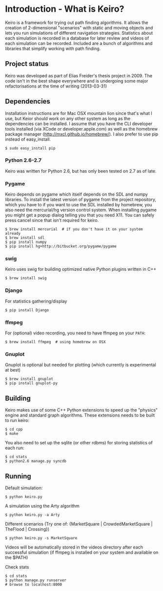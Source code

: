# Introduction - What is Keiro?
Keiro is a framework for trying out path finding algorithms. 
It allows the creation of 2-dimensional "scenarios" with static and moving objects and lets you run simulations of different navigation strategies. Statistics about each simulation is recorded in a database for later review and videos of each simulation can be recorded. Included are a bunch of algorithms and libraries that simplify working with path finding.

## Project status
Keiro was developed as part of Elias Freider's thesis project in 2009. The code isn't in the best shape everywhere and is undergoing some major refactorisations at the time of writing (2013-03-31)

## Dependencies
Installation instructions are for Mac OSX mountain lion since that's what I use, but Keior should work on any other system as long as the dependencies can be installed. I assume that you have the CLI developer tools installed (via XCode or developer.apple.com) as well as the homebrew package manager (http://mxcl.github.io/homebrew/). I also prefer to use pip instead of easy_install.

    $ sudo easy_install pip

### Python 2.6-2.7
Keiro was written for Python 2.6, but has only been tested on 2.7 as of late.

### Pygame
Keiro depends on pygame which itself depends on the SDL and numpy libraries. To install the latest version of pygame from the project repository, which you have to if you want to use the SDL installed by homebrew, you also need the mercurial/hg version control system.
When installing pygame you might get a popup dialog telling you that you need X11. You can safely press cancel since that isn't required for keiro.
    
    $ brew install mercurial  # if you don't have it on your system already
    $ brew install sdl
    $ pip install numpy
    $ pip install hg+http://bitbucket.org/pygame/pygame

### swig
Keiro uses swig for building optimized native Python plugins written in C++
    
    $ brew install swig

### Django
For statistics gathering/display

    $ pip install Django

### ffmpeg
For (optional) video recording, you need to have ffmpeg on your `PATH`:

    $ brew install ffmpeg  # using homebrew on OSX

### Gnuplot
Gnuplot is optional but needed for plotting (which currently is experimental at best)

    $ brew install gnuplot
    $ pip install gnuplot-py


## Building
Keiro makes use of some C++ Python extensions to speed up the "physics" engine and standard graph algorithms. These extensions needs to be built to run keiro:
    
    $ cd cpp
    $ make

You also need to set up the sqlite (or other rdbms) for storing statistics of each run:
    
    $ cd stats
    $ python2.6 manage.py syncdb

## Running
Default simulation:

    $ python keiro.py

A simulation using the Arty algorithm

    $ python keiro.py -a Arty

Different scenarios (Try one of: {MarketSquare | CrowdedMarketSquare | TheFlood | Crossing})
    
    $ python keiro.py -s MarketSquare
  
Videos will be automatically stored in the videos directory after each successful simulation (if ffmpeg is installed on your system and available on the $PATH)

Check stats

    $ cd stats
    $ python manage.py runserver
    # browse to localhost:8000
